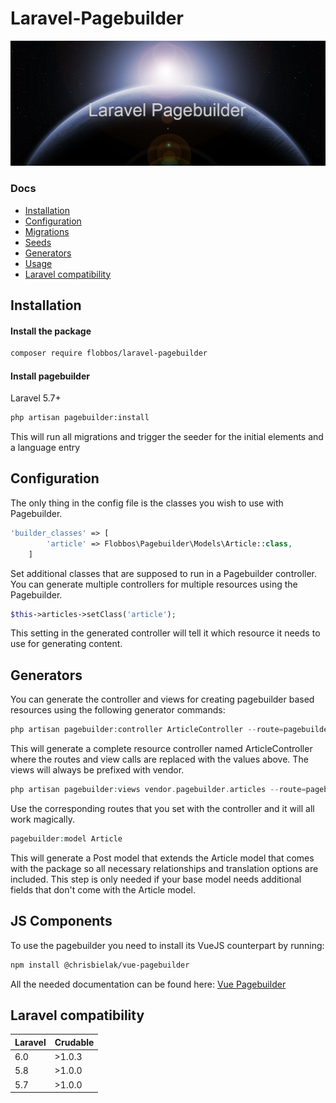 # Laravel-Pagebuilder


![Laravel Pagebuilder](img/laravel-pagebuilder.png)

### Docs

* [Installation](#installation)
* [Configuration](#configuration)
* [Migrations](#migrations)
* [Seeds](#seeds)
* [Generators](#generators)
* [Usage](#usage)
* [Laravel compatibility](#laravel-compatibility)

## Installation

#### Install the package

```bash
composer require flobbos/laravel-pagebuilder
```
#### Install pagebuilder
Laravel 5.7+
```bash
php artisan pagebuilder:install 
```

This will run all migrations and trigger the seeder for the initial elements
and a language entry

## Configuration

The only thing in the config file is the classes you wish to use with Pagebuilder.

```php
'builder_classes' => [
        'article' => Flobbos\Pagebuilder\Models\Article::class,
    ]
```

Set additional classes that are supposed to run in a Pagebuilder controller. You can
generate multiple controllers for multiple resources using the Pagebuilder.

```php
$this->articles->setClass('article');
```

This setting in the generated controller will tell it which resource it needs to 
use for generating content.

## Generators

You can generate the controller and views for creating pagebuilder based resources
using the following generator commands:

```php
php artisan pagebuilder:controller ArticleController --route=pagebuilder.articles --views=pagebuilder.articles
```

This will generate a complete resource controller named ArticleController where the routes
and view calls are replaced with the values above. The views will always be prefixed with
vendor.

```php
php artisan pagebuilder:views vendor.pagebuilder.articles --route=pagebuilder.articles
```

Use the corresponding routes that you set with the controller and it will all work magically.

```php
pagebuilder:model Article
```

This will generate a Post model that extends the Article model that comes with
the package so all necessary relationships and translation options are included. 
This step is only needed if your base model needs additional fields that don't 
come with the Article model. 

## JS Components

To use the pagebuilder you need to install its VueJS counterpart by running:

```bash
npm install @chrisbielak/vue-pagebuilder
```

All the needed documentation can be found here: 
[Vue Pagebuilder](https://www.npmjs.com/package/@chrisbielak/vue-pagebuilder "Google's Homepage")

## Laravel compatibility

 Laravel  | Crudable
:---------|:----------
 6.0      | >1.0.3
 5.8      | >1.0.0
 5.7      | >1.0.0


